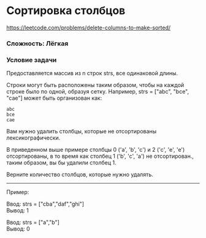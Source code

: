 # Сортировка столбцов

https://leetcode.com/problems/delete-columns-to-make-sorted/

### Сложность: Лёгкая

### Условие задачи

Предоставляется массив из n строк strs, все одинаковой длины.

Строки могут быть расположены таким образом, чтобы на каждой строке было по одной, образуя сетку.
Например, strs = ["abc", "bce", "cae"] может быть организован как:

```
abc
bce
cae
```

Вам нужно удалить столбцы, которые не отсортированы лексикографически.

В приведенном выше примере столбцы 0 ('a', 'b', 'c') и 2 ('c', 'e', 'e') отсортированы, в то время как столбец 1 ('b', 'c', 'a') не отсортирован., таким образом, вы бы удалили столбец 1.

Верните количество столбцов, которые нужно удалять.

<hr>
Пример:

Ввод: strs = ["cba","daf","ghi"]<br>
Вывод: 1

Ввод: strs = ["a","b"]<br>
Вывод: 0
